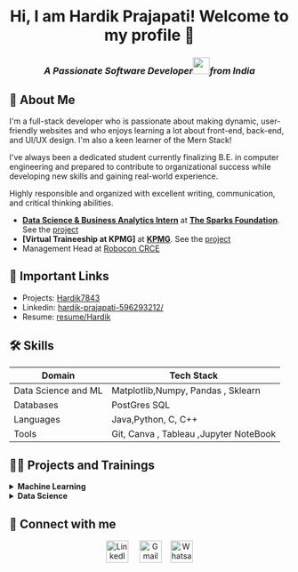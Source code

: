 <h1 align = "center"> Hi, I am Hardik Prajapati! Welcome to my profile 👋</h1>
<h3 align = "center"><i>A Passionate <b>Software Developer</b><img src="https://media.giphy.com/media/WUlplcMpOCEmTGBtBW/giphy.gif" width="30">from India 
</em></i></p>
</h3>

## 🚀 About Me
I'm a full-stack developer who is passionate about making dynamic, user-friendly websites and who enjoys learning a lot about front-end, back-end, and UI/UX design. I'm also a keen learner of the Mern Stack!

I've always been a dedicated student currently finalizing B.E. in computer engineering and prepared to contribute to organizational success while developing new skills and gaining real-world experience. 

Highly responsible and organized with excellent writing, communication, and critical thinking abilities. 

- **[Data Science & Business Analytics Intern](https://truecertificates.com/verified/GSG7SRUBKQ)** at **[The Sparks Foundation](https://www.thesparksfoundationsingapore.org/)**. See the [project](https://github.com/Hardik7843/TheSparksFoundation)
- **[Virtual Traineeship at KPMG]** at **[KPMG](https://forage-uploads-prod.s3.amazonaws.com/completion-certificates/KPMG%20AU/m7W4GMqeT3bh9Nb2c_KPMG%20AU_iv5XSmpFPjttWo8qn_1680112833403_completion_certificate.pdf)**. See the [project](https://github.com/Hardik7843/KPMG/tree/master)
- Management Head at [Robocon CRCE](https://www.linkedin.com/company/robocon-fr-crce/mycompany/)

## 🔗 Important Links
- Projects: [Hardik7843](https://github.com/Hardik7843)
- Linkedin: [hardik-prajapati-596293212/](https://www.linkedin.com/in/hardik-prajapati-596293212/)
- Resume: [resume/Hardik](https://drive.google.com/file/d/1vD4faUdxQ39HPc4sgC8Ps5c90pHXxTDK/view?usp=sharing)

## 🛠 Skills
| Domain             |Tech      Stack                                                                |
| ----------------- | ------------------------------------------------------------------ |
| Data Science and ML | Matplotlib,Numpy, Pandas , Sklearn |
| Databases | PostGres SQL |
| Languages | Java,Python, C, C++ |
| Tools| Git, Canva , Tableau ,Jupyter NoteBook |

## 👩‍💻 Projects and Trainings
<!-- Machine Learning -->
<details>
  <summary><b>Machine Learning</b></summary>
  <br/>
  
Task Name | Tech Stack | Source Code | 
------- | --------- | :--------: | 
House Price Prediction | Python,Flask,HTML,CSS | [Repo](https://github.com/Hardik7843/mini_project)
Sign Language Interpreter | OpenCV, Flask,HTML | [Repo](https://github.com/Hardik7843/Sem6/tree/model_trained)
Package Delivering system | Node MCU,Python,Circuit Maker | 
</details>
<!-- Data Science -->
<details>
<summary><b>Data Science</b></summary>
  <br/>

Task Name | Tool | Source Code | 
------- | --------- | :--------: | 
The Sparks Foundation | Matplotlib | [Repo](https://github.com/Hardik7843/TheSparksFoundation)
KPMG AU | Tableau,Jupyter Notebook | [Repo]()

</details>

## 🤝 Connect with me

<p align = "center">
    <a href="https://www.linkedin.com/in/hardik-prajapati-596293212/" target="_blank"><img alt="LinkedIn" width="40px" src="https://cdn-icons-png.flaticon.com/512/3536/3536505.png"></a> &nbsp&nbsp&nbsp
    <a href="hardik:hardikprajapati7843@gmail.com" target="_blank"><img alt="Gmail" width="40px" src="https://cdn-icons-png.flaticon.com/512/5968/5968534.png"></a>&nbsp&nbsp&nbsp
    <a href="https://api.whatsapp.com/send/?phone=%2B917715891774&text&type=phone_number&app_absent=0" target="_blank"><img alt="Whatsapp" width="40px" src="https://cdn-icons-png.flaticon.com/512/5968/5968841.png"></a>
    
</p> 



